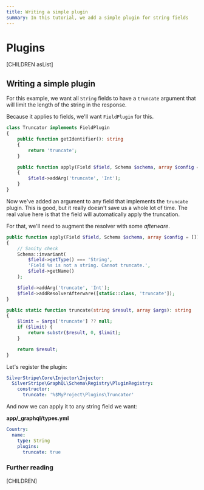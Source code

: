 ```yaml
---
title: Writing a simple plugin
summary: In this tutorial, we add a simple plugin for string fields
---
```


# Plugins

[CHILDREN asList]

## Writing a simple plugin

For this example, we want all `String` fields to have a `truncate` argument that will limit the length of the string
in the response.

Because it applies to fields, we'll want `FieldPlugin` for this.

```php
class Truncator implements FieldPlugin
{
    public function getIdentifier(): string
    {
        return 'truncate';
    }

    public function apply(Field $field, Schema $schema, array $config = [])
    {
        $field->addArg('truncate', 'Int');
    }
}
```

Now we've added an argument to any field that implements the `truncate` plugin. This is good, but it really
doesn't save us a whole lot of time. The real value here is that the field will automatically apply the truncation.

For that, we'll need to augment the resolver with some _afterware_.

```php
public function apply(Field $field, Schema $schema, array $config = [])
{
    // Sanity check
    Schema::invariant(
        $field->getType() === 'String',
        'Field %s is not a string. Cannot truncate.',
        $field->getName()
    );

    $field->addArg('truncate', 'Int');
    $field->addResolverAfterware([static::class, 'truncate']);
}

public static function truncate(string $result, array $args): string
{
    $limit = $args['truncate'] ?? null;
    if ($limit) {
        return substr($result, 0, $limit);
    }

    return $result;
}
```

Let's register the plugin:

```yaml
SilverStripe\Core\Injector\Injector:
  SilverStripe\GraphQL\Schema\Registry\PluginRegistry:
    constructor:
      truncate: '%$MyProject\Plugins\Truncator'
```

And now we can apply it to any string field we want:

**app/_graphql/types.yml**
```yaml
Country:
  name:
    type: String
    plugins:
      truncate: true
```

### Further reading

[CHILDREN]
